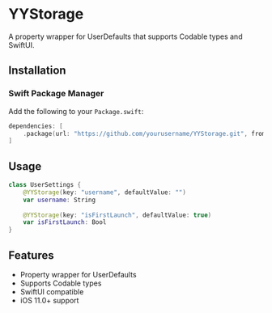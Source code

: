 # YYStorage
 A property wrapper for UserDefaults that supports Codable types and SwiftUI.
 
## Installation

### Swift Package Manager

Add the following to your `Package.swift`:

```swift
dependencies: [
    .package(url: "https://github.com/yourusername/YYStorage.git", from: "1.0.0")
]
```

## Usage

```swift
class UserSettings {
    @YYStorage(key: "username", defaultValue: "")
    var username: String
    
    @YYStorage(key: "isFirstLaunch", defaultValue: true)
    var isFirstLaunch: Bool
}
```

## Features

- Property wrapper for UserDefaults
- Supports Codable types
- SwiftUI compatible
- iOS 11.0+ support
